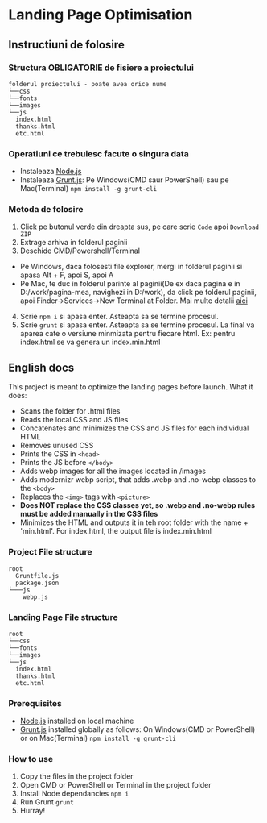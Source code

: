 # Landing Page Optimisation

## **Instructiuni de folosire**

### Structura OBLIGATORIE de fisiere a proiectului
```
folderul proiectului - poate avea orice nume
└──css
└──fonts
└──images
└──js
  index.html
  thanks.html
  etc.html
```

### Operatiuni ce trebuiesc facute o singura data
- Instaleaza [Node.js](https://nodejs.org/en/download/)
- Instaleaza [Grunt.js](https://gruntjs.com/): Pe Windows(CMD saur PowerShell) sau pe Mac(Terminal) `npm install -g grunt-cli`

### Metoda de folosire
1. Click pe butonul verde din dreapta sus, pe care scrie `Code` apoi `Download ZIP`
2. Extrage arhiva in folderul paginii
3. Deschide CMD/Powershell/Terminal
- Pe Windows, daca folosesti file explorer, mergi in folderul paginii si apasa Alt + F, apoi S, apoi A
- Pe Mac, te duc in folderul parinte al paginii(De ex daca pagina e in D:/work/pagina-mea, navighezi in D:/work), da click pe folderul paginii, apoi Finder->Services->New Terminal at Folder. Mai multe detalii [aici](https://www.maketecheasier.com/launch-terminal-current-folder-mac/#:~:text=Open%20the%20parent%20directory%20where,shortcut%20that%20you%20assigned%20before.)
4. Scrie `npm i` si apasa enter. Asteapta sa se termine procesul.
5. Scrie `grunt` si apasa enter. Asteapta sa se termine procesul. La final va aparea cate o versiune minmizata pentru fiecare html. Ex: pentru index.html se va genera un index.min.html

## **English docs**

This project is meant to optimize the landing pages before launch. What it does:
- Scans the folder for .html files
- Reads the local CSS and JS files
- Concatenates and minimizes the CSS and JS files for each individual HTML
- Removes unused CSS
- Prints the CSS in `<head>`
- Prints the JS before `</body>`
- Adds webp images for all the images located in /images
- Adds modernizr webp script, that adds .webp and .no-webp classes to the `<body>`
- Replaces the `<img>` tags with `<picture>`
- __Does NOT replace the CSS classes yet, so .webp and .no-webp rules must be added manually in the CSS files__
- Minimizes the HTML and outputs it in teh root folder with the name + 'min.html'. For index.html, the output file is index.min.html

### Project File structure
```
root
  Gruntfile.js
  package.json
└───js
    webp.js
```

### Landing Page File structure
```
root
└──css
└──fonts
└──images
└──js
  index.html
  thanks.html
  etc.html
```

### Prerequisites
- [Node.js](https://nodejs.org/en/download/) installed on local machine
- [Grunt.js](https://gruntjs.com/) installed globally as follows: On Windows(CMD or PowerShell) or on Mac(Terminal) `npm install -g grunt-cli`

### How to use
1. Copy the files in the project folder
2. Open CMD or PowerShell or Terminal in the project folder
3. Install Node dependancies `npm i`
4. Run Grunt `grunt`
5. Hurray!